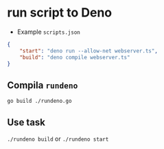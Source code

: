 # run script to Deno

- Example `scripts.json`

```json
{
    "start": "deno run --allow-net webserver.ts",
    "build": "deno compile webserver.ts"
}
```

## Compila `rundeno`

`go build ./rundeno.go`

## Use task

`./rundeno build` or `./rundeno start`
